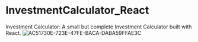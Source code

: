# InvestmentCalculator_React
Investment Calculator:
A small but complete Investment Calculator built with React.
![AC51730E-723E-47FE-BACA-DABA59FFAE3C](https://github.com/edsonnaza/InvestmentCalculator_React/assets/17621400/f4223bea-d558-425f-8748-3c2fa363f25c)
